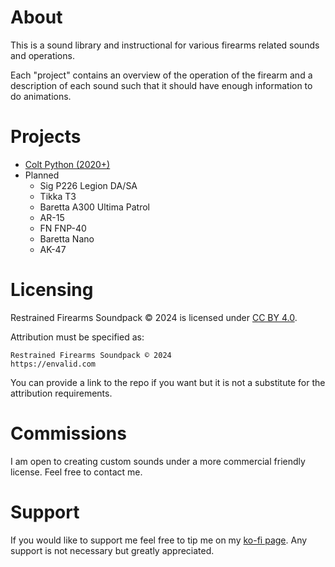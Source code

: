 # About

This is a sound library and instructional for various firearms related sounds and operations.

Each "project" contains an overview of the operation of the firearm and a description of each sound such that it should have enough information to do animations.

# Projects

- [Colt Python (2020+)](./colt-python/README.md)
- Planned
  - Sig P226 Legion DA/SA
  - Tikka T3
  - Baretta A300 Ultima Patrol
  - AR-15
  - FN FNP-40
  - Baretta Nano
  - AK-47

# Licensing

Restrained Firearms Soundpack © 2024 is licensed under [CC BY 4.0](https://creativecommons.org/licenses/by/4.0/).

Attribution must be specified as:

```
Restrained Firearms Soundpack © 2024
https://envalid.com
```

You can provide a link to the repo if you want but it is not a substitute for the attribution requirements.

# Commissions

I am open to creating custom sounds under a more commercial friendly license.  Feel free to contact me.

# Support

If you would like to support me feel free to tip me on my [ko-fi page](https://ko-fi.com/envalid).  Any support is not necessary but greatly appreciated.